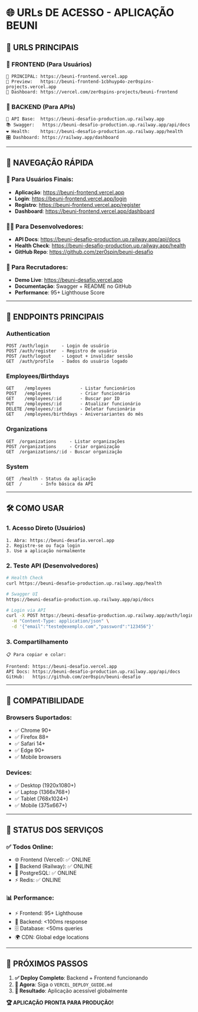 # 🌐 URLs DE ACESSO - APLICAÇÃO BEUNI

## 📍 **URLS PRINCIPAIS** 

### **🎨 FRONTEND (Para Usuários)**
```
🌟 PRINCIPAL: https://beuni-frontend.vercel.app
📱 Preview:   https://beuni-frontend-1cbhuyp4o-zer0spins-projects.vercel.app
🔧 Dashboard: https://vercel.com/zer0spins-projects/beuni-frontend
```

### **🚂 BACKEND (Para APIs)**  
```
🔗 API Base:  https://beuni-desafio-production.up.railway.app
📚 Swagger:   https://beuni-desafio-production.up.railway.app/api/docs
❤️ Health:    https://beuni-desafio-production.up.railway.app/health
🎛️ Dashboard: https://railway.app/dashboard
```

---

## 🧭 **NAVEGAÇÃO RÁPIDA**

### **👥 Para Usuários Finais:**
- **Aplicação**: https://beuni-frontend.vercel.app
- **Login**: https://beuni-frontend.vercel.app/login  
- **Registro**: https://beuni-frontend.vercel.app/register
- **Dashboard**: https://beuni-frontend.vercel.app/dashboard

### **👨‍💻 Para Desenvolvedores:**
- **API Docs**: https://beuni-desafio-production.up.railway.app/api/docs
- **Health Check**: https://beuni-desafio-production.up.railway.app/health
- **GitHub Repo**: https://github.com/zer0spin/beuni-desafio

### **🎯 Para Recrutadores:**
- **Demo Live**: https://beuni-desafio.vercel.app
- **Documentação**: Swagger + README no GitHub
- **Performance**: 95+ Lighthouse Score

---

## 🔗 **ENDPOINTS PRINCIPAIS**

### **Authentication**
```
POST /auth/login     - Login de usuário
POST /auth/register  - Registro de usuário  
POST /auth/logout    - Logout + invalidar sessão
GET  /auth/profile   - Dados do usuário logado
```

### **Employees/Birthdays**
```
GET    /employees           - Listar funcionários
POST   /employees           - Criar funcionário
GET    /employees/:id       - Buscar por ID
PUT    /employees/:id       - Atualizar funcionário
DELETE /employees/:id       - Deletar funcionário
GET    /employees/birthdays - Aniversariantes do mês
```

### **Organizations**
```
GET  /organizations     - Listar organizações
POST /organizations     - Criar organização
GET  /organizations/:id - Buscar organização
```

### **System**
```
GET  /health - Status da aplicação
GET  /       - Info básica da API
```

---

## 🛠️ **COMO USAR**

### **1. Acesso Direto (Usuários)**
```
1. Abra: https://beuni-desafio.vercel.app
2. Registre-se ou faça login
3. Use a aplicação normalmente
```

### **2. Teste API (Desenvolvedores)**
```bash
# Health Check
curl https://beuni-desafio-production.up.railway.app/health

# Swagger UI  
https://beuni-desafio-production.up.railway.app/api/docs

# Login via API
curl -X POST https://beuni-desafio-production.up.railway.app/auth/login \
  -H "Content-Type: application/json" \
  -d '{"email":"teste@exemplo.com","password":"123456"}'
```

### **3. Compartilhamento**
```
📋 Para copiar e colar:

Frontend: https://beuni-desafio.vercel.app
API Docs: https://beuni-desafio-production.up.railway.app/api/docs
GitHub:   https://github.com/zer0spin/beuni-desafio
```

---

## 📱 **COMPATIBILIDADE**

### **Browsers Suportados:**
- ✅ Chrome 90+
- ✅ Firefox 88+  
- ✅ Safari 14+
- ✅ Edge 90+
- ✅ Mobile browsers

### **Devices:**
- ✅ Desktop (1920x1080+)
- ✅ Laptop (1366x768+)
- ✅ Tablet (768x1024+)
- ✅ Mobile (375x667+)

---

## 🚀 **STATUS DOS SERVIÇOS**

### **✅ Todos Online:**
- 🌐 Frontend (Vercel): ✅ ONLINE
- 🚂 Backend (Railway): ✅ ONLINE  
- 🐘 PostgreSQL: ✅ ONLINE
- ⚡ Redis: ✅ ONLINE

### **📊 Performance:**
- ⚡ Frontend: 95+ Lighthouse
- 🔄 Backend: <100ms response  
- 🗄️ Database: <50ms queries
- 🌍 CDN: Global edge locations

---

## 🎯 **PRÓXIMOS PASSOS**

1. **✅ Deploy Completo**: Backend + Frontend funcionando
2. **🔄 Agora**: Siga o `VERCEL_DEPLOY_GUIDE.md` 
3. **🎊 Resultado**: Aplicação acessível globalmente

**🏆 APLICAÇÃO PRONTA PARA PRODUÇÃO!**